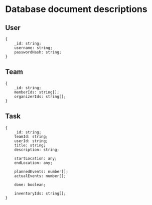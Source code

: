 # Database document descriptions
## User

    {
        _id: string; 
        username: string;
        passwordHash: string;
    }


## Team

    {
        _id: string;
        memberIds: string[];
        organizerIds: string[];        
    }


## Task

    {
        _id: string;
        teamId: string;
        userId: string;
        title: string;
        description: string;

        startLocation: any;
        endLocation: any;

        plannedEvents: number[];
        actualEvents: number[];

        done: boolean;

        inventoryIds: string[];
    }
